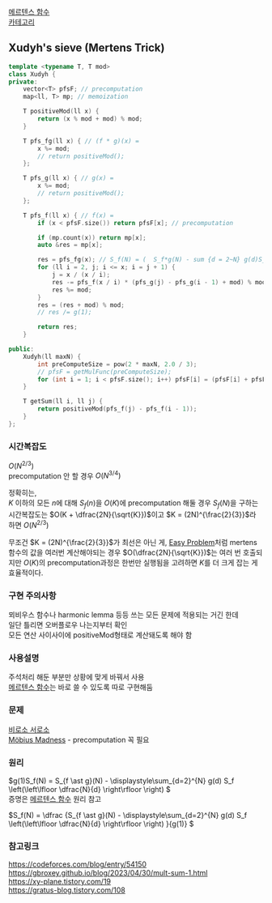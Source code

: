 [메르텐스 함수](/수학/메르텐스.md)   
[카테고리](/README.md)
## Xudyh's sieve (Mertens Trick)
```cpp
template <typename T, T mod>
class Xudyh {
private:
    vector<T> pfsF; // precomputation
    map<ll, T> mp; // memoization

    T positiveMod(ll x) {
        return (x % mod + mod) % mod;
    }

    T pfs_fg(ll x) { // (f * g)(x) = 
        x %= mod;
        // return positiveMod();
    };

    T pfs_g(ll x) { // g(x) = 
        x %= mod;
        // return positiveMod();
    };

    T pfs_f(ll x) { // f(x) = 
        if (x < pfsF.size()) return pfsF[x]; // precomputation

        if (mp.count(x)) return mp[x];
        auto &res = mp[x];

        res = pfs_fg(x); // S_f(N) = (  S_f*g(N) - sum {d = 2~N} g(d)S_f(N/d)  ) / g(1)
        for (ll i = 2, j; i <= x; i = j + 1) {
            j = x / (x / i);
            res -= pfs_f(x / i) * (pfs_g(j) - pfs_g(i - 1) + mod) % mod;
            res %= mod;
        }
        res = (res + mod) % mod;
        // res /= g(1);

        return res;
    }

public:
    Xudyh(ll maxN) {
        int preComputeSize = pow(2 * maxN, 2.0 / 3);
        // pfsF = getMulFunc(preComputeSize);
        for (int i = 1; i < pfsF.size(); i++) pfsF[i] = (pfsF[i] + pfsF[i - 1]) % mod;
    }

    T getSum(ll i, ll j) {
        return positiveMod(pfs_f(j) - pfs_f(i - 1));
    }
};
```
### 시간복잡도
$O(N^{2/3})$   
precomputation 안 할 경우 $O(N^{3/4})$   

정확히는,   
$K$ 이하의 모든 $n$에 대해 $S_f(n)$을 $O(K)$에 precomputation 해둘 경우 $S_f(N)$을 구하는 시간복잡도는 $O(K + \dfrac{2N}{\sqrt{K}})$이고 $K = (2N)^{\frac{2}{3}}$라 하면 $O(N^{2/3})$   

무조건 $K = (2N)^{\frac{2}{3}}$가 최선은 아닌 게, [Easy Problem](https://www.acmicpc.net/problem/16644)처럼 mertens함수의 값을 여러번 계산해야되는 경우 $O(\dfrac{2N}{\sqrt{K}})$는 여러 번 호출되지만 $O(K)$의 precomputation과정은 한번만 실행됨을 고려하면 $K$를 더 크게 잡는 게 효율적이다.

### 구현 주의사항
뫼비우스 함수나 harmonic lemma 등등 쓰는 모든 문제에 적용되는 거긴 한데   
일단 틀리면 오버플로우 나는지부터 확인   
모든 연산 사이사이에 positiveMod형태로 계산돼도록 해야 함   

### 사용설명
주석처리 해둔 부분만 상황에 맞게 바꿔서 사용   
[메르텐스 함수](/수학/메르텐스.md)는 바로 쓸 수 있도록 따로 구현해둠   
<!-- TODO xudyh 코드랑 비슷하게 클래스로 바꿔야 함 -->

### 문제
[비로소 서로소](https://www.acmicpc.net/problem/32240)   
[Möbius Madness](https://www.acmicpc.net/problem/16164) - precomputation 꼭 필요   

### 원리
$g(1)S_f(N) = S_{f \ast g}(N) - \displaystyle\sum_{d=2}^{N} g(d) S_f \left(\left\lfloor \dfrac{N}{d} \right\rfloor \right) $   
증명은 [메르텐스 함수](/수학/메르텐스.md) 원리 참고   

$S_f(N) = \dfrac {S_{f \ast g}(N) - \displaystyle\sum_{d=2}^{N} g(d) S_f \left(\left\lfloor \dfrac{N}{d} \right\rfloor \right) }{g(1)} $   


### 참고링크
https://codeforces.com/blog/entry/54150   
https://gbroxey.github.io/blog/2023/04/30/mult-sum-1.html   
https://xy-plane.tistory.com/19   
https://gratus-blog.tistory.com/108   